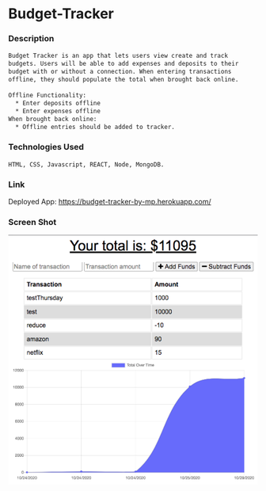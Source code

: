 # Budget-Tracker

### Description
```
Budget Tracker is an app that lets users view create and track budgets. Users will be able to add expenses and deposits to their budget with or without a connection. When entering transactions offline, they should populate the total when brought back online.

Offline Functionality:
  * Enter deposits offline
  * Enter expenses offline
When brought back online:
  * Offline entries should be added to tracker.
```

### Technologies Used
```
HTML, CSS, Javascript, REACT, Node, MongoDB.
```

### Link
Deployed App: 
https://budget-tracker-by-mp.herokuapp.com/


### Screen Shot
![](/ScreenShot.png)
